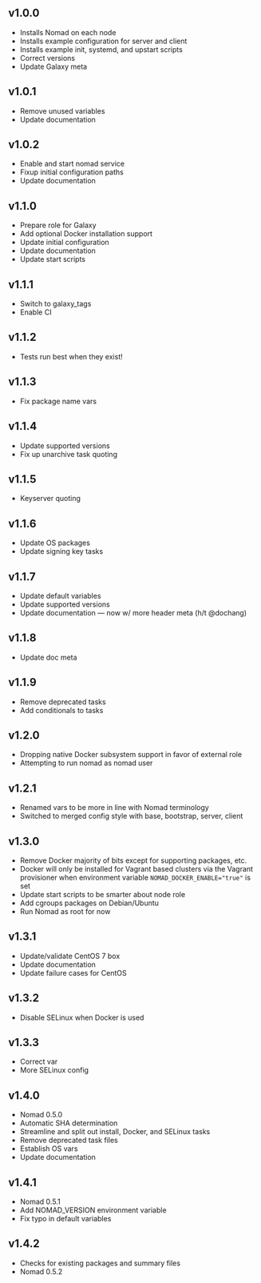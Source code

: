 ## v1.0.0

- Installs Nomad on each node
- Installs example configuration for server and client
- Installs example init, systemd, and upstart scripts
- Correct versions
- Update Galaxy meta

## v1.0.1

- Remove unused variables
- Update documentation

## v1.0.2

- Enable and start nomad service
- Fixup initial configuration paths
- Update documentation

## v1.1.0

- Prepare role for Galaxy
- Add optional Docker installation support
- Update initial configuration
- Update documentation
- Update start scripts

## v1.1.1

- Switch to galaxy_tags
- Enable CI

## v1.1.2

- Tests run best when they exist!

## v1.1.3

- Fix package name vars

## v1.1.4

- Update supported versions
- Fix up unarchive task quoting

## v1.1.5

- Keyserver quoting

## v1.1.6

- Update OS packages
- Update signing key tasks

## v1.1.7

- Update default variables
- Update supported versions
- Update documentation — now w/ more header meta (h/t @dochang)

## v1.1.8

- Update doc meta

## v1.1.9

- Remove deprecated tasks
- Add conditionals to tasks

## v1.2.0

- Dropping native Docker subsystem support in favor of external role
- Attempting to run nomad as nomad user

## v1.2.1

- Renamed vars to be more in line with Nomad terminology
- Switched to merged config style with base, bootstrap, server, client

## v1.3.0

- Remove Docker majority of bits except for supporting packages, etc.
- Docker will only be installed for Vagrant based clusters via the
  Vagrant provisioner when environment variable `NOMAD_DOCKER_ENABLE="true"`
  is set
- Update start scripts to be smarter about node role
- Add cgroups packages on Debian/Ubuntu
- Run Nomad as root for now

## v1.3.1

- Update/validate CentOS 7 box
- Update documentation
- Update failure cases for CentOS

## v1.3.2

- Disable SELinux when Docker is used

## v1.3.3

- Correct var
- More SELinux config

## v1.4.0

- Nomad 0.5.0
- Automatic SHA determination
- Streamline and split out install, Docker, and SELinux tasks
- Remove deprecated task files
- Establish OS vars
- Update documentation

## v1.4.1

- Nomad 0.5.1
- Add NOMAD_VERSION environment variable
- Fix typo in default variables

## v1.4.2

- Checks for existing packages and summary files
- Nomad 0.5.2
